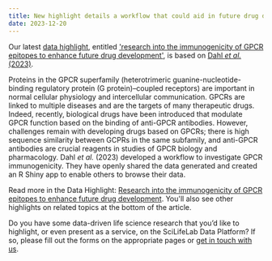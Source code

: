 ```yaml
---
title: New highlight details a workflow that could aid in future drug development
date: 2023-12-20
---
```


Our latest [data highlight](/highlights/), entitled ['research into the immunogenicity of GPCR epitopes to enhance future drug development'](/highlights/gpcr_epitomes_drug_development/), is based on [Dahl _et al._ (2023)](https://www.science.org/doi/10.1126/sciadv.adf9297).

Proteins in the GPCR superfamily (heterotrimeric guanine-nucleotide-binding regulatory protein (G protein)–coupled receptors) are important in normal cellular physiology and intercellular communication. GPCRs are linked to multiple diseases and are the targets of many therapeutic drugs. Indeed, recently, biological drugs have been introduced that modulate GPCR function based on the binding of anti-GPCR antibodies. However, challenges remain with developing drugs based on GPCRs; there is high sequence similarity between GCPRs in the same subfamily, and anti-GPCR antibodies are crucial reagents in studies of GPCR biology and pharmacology. Dahl _et al._ (2023) developed a workflow to investigate GPCR immunogenicity. They have openly shared the data generated and created an R Shiny app to enable others to browse their data.

Read more in the Data Highlight: [Research into the immunogenicity of GPCR epitopes to enhance future drug development](/highlights/gpcr_epitomes_drug_development/). You'll also see other highlights on related topics at the bottom of the article.

Do you have some data-driven life science research that you’d like to highlight, or even present as a service, on the SciLifeLab Data Platform? If so, please fill out the forms on the appropriate pages or [get in touch with us](/contact/).
